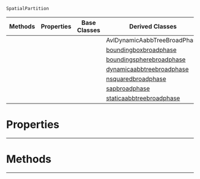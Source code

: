  `SpatialPartition`

|Methods|Properties|Base Classes|Derived Classes|
|---|---|---|---|
| | | |AvlDynamicAabbTreeBroadPhase|
| | | |[boundingboxbroadphase](https://github.com/ZilchEngine/ZilchDocs/blob/master/code_reference/class_reference/boundingboxbroadphase.md)|
| | | |[boundingspherebroadphase](https://github.com/ZilchEngine/ZilchDocs/blob/master/code_reference/class_reference/boundingspherebroadphase.md)|
| | | |[dynamicaabbtreebroadphase](https://github.com/ZilchEngine/ZilchDocs/blob/master/code_reference/class_reference/dynamicaabbtreebroadphase.md)|
| | | |[nsquaredbroadphase](https://github.com/ZilchEngine/ZilchDocs/blob/master/code_reference/class_reference/nsquaredbroadphase.md)|
| | | |[sapbroadphase](https://github.com/ZilchEngine/ZilchDocs/blob/master/code_reference/class_reference/sapbroadphase.md)|
| | | |[staticaabbtreebroadphase](https://github.com/ZilchEngine/ZilchDocs/blob/master/code_reference/class_reference/staticaabbtreebroadphase.md)|


 #  Properties


---  
 #  Methods


---  
 

 